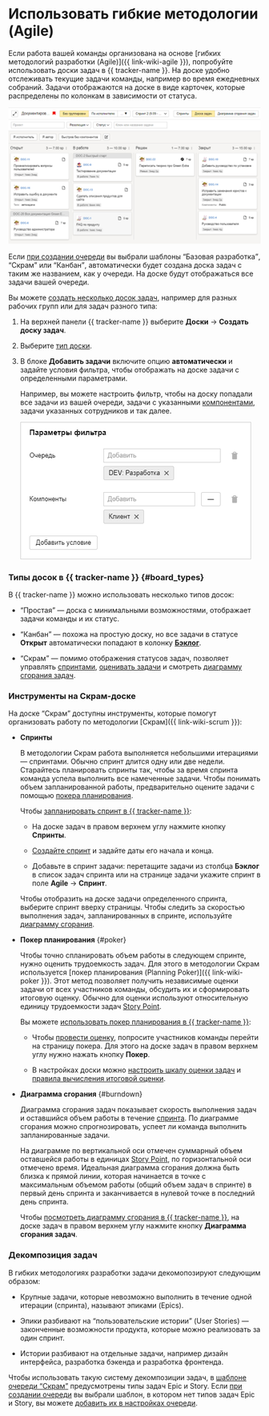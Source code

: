 # Использовать гибкие методологии (Agile)

Если работа вашей команды организована на основе [гибких методологий разработки (Agile)]({{ link-wiki-agile }}), попробуйте использовать доски задач в {{ tracker-name }}. На доске удобно отслеживать текущие задачи команды, например во время ежедневных собраний. Задачи отображаются на доске в виде карточек, которые распределены по колонкам в зависимости от статуса.


![](../_assets/tracker/agile-board-c.png)

Если [при создании очереди](dev-process-create-queue.md) вы выбрали шаблоны <q>Базовая разработка</q>, <q>Скрам</q> или <q>Канбан</q>, автоматически будет создана доска задач с таким же названием, как у очереди. На доске будут отображаться все задачи вашей очереди.

Вы можете [создать несколько досок задач](manager/create-agile-board.md), например для разных рабочих групп или для задач разного типа:

1. На верхней панели {{ tracker-name }} выберите **Доски** → **Создать доску задач**.

1. Выберите [тип доски](#board_types).

1. В блоке **Добавить задачи** включите опцию **автоматически** и задайте условия фильтра, чтобы отображать на доске задачи с определенными параметрами.

    Например, вы можете настроить фильтр, чтобы на доску попадали все задачи из вашей очереди, задачи с указанными [компонентами](manager/components.md), задачи указанных сотрудников и так далее.

    ![](../_assets/tracker/dev-process-board-filter.png)

### Типы досок в {{ tracker-name }} {#board_types}

В {{ tracker-name }} можно использовать несколько типов досок:

- <q>Простая</q> — доска с минимальными возможностями, отображает задачи команды и их статус.

- <q>Канбан</q> — похожа на простую доску, но все задачи в статусе **Открыт** автоматически попадают в колонку [**Бэклог**](manager/agile.md#dlen_backlog).

- <q>Скрам</q> — помимо отображения статусов задач, позволяет управлять [спринтами](manager/agile.md#dlen_sprint), [оценивать задачи](manager/planning-poker.md) и смотреть [диаграмму сгорания задач](manager/agile.md#dlen_burndown).

### Инструменты на Скрам-доске

На доске <q>Скрам</q> доступны инструменты, которые помогут организовать работу по методологии [Скрам]({{ link-wiki-scrum }}):

- **Спринты**

    В методологии Скрам работа выполняется небольшими итерациями — спринтами. Обычно спринт длится одну или две недели. Старайтесь планировать спринты так, чтобы за время спринта команда успела выполнить все намеченные задачи. Чтобы понимать объем запланированной работы, предварительно оцените задачи с помощью [покера планирования](#poker).

    Чтобы [запланировать спринт в {{ tracker-name }}](manager/create-agile-sprint.md):

    - На доске задач в правом верхнем углу нажмите кнопку **Спринты**.

    - [Создайте спринт](manager/create-agile-sprint.md#create_sprint) и задайте даты его начала и конца.

    - Добавьте в спринт задачи: перетащите задачи из столбца **Бэклог** в список задач спринта или на странице задачи укажите спринт в поле **Agile** → **Спринт**.

    Чтобы отобразить на доске задачи определенного спринта, выберите спринт вверху страницы. Чтобы следить за скоростью выполнения задач, запланированных в спринте, используйте [диаграмму сгорания](#burndown).

- **Покер планирования** {#poker}

    Чтобы точно спланировать объем работы в следующем спринте, нужно оценить трудоемкость задач. Для этого в методологии Скрам используется [покер планирования (Planning Poker)]({{ link-wiki-poker }}). Этот метод позволяет получить независимые оценки задачи от всех участников команды, обсудить их и сформировать итоговую оценку. Обычно для оценки используют относительную единицу трудоемкости задач [Story Point](manager/agile.md#dlen_sp).

    Вы можете [использовать покер планирования в {{ tracker-name }}](manager/planning-poker.md):

    - Чтобы [провести оценку](manager/planning-poker.md#section_estimate), попросите участников команды перейти на страницу покера. Для этого на доске задач в правом верхнем углу нужно нажать кнопку **Покер**.

    - В настройках доски можно [настроить шкалу оценки задач](manager/planning-poker.md#section_scale) и [правила вычисления итоговой оценки](manager/planning-poker.md#section_calc). 

- **Диаграмма сгорания** {#burndown}

    Диаграмма сгорания задач показывает скорость выполнения задач и оставшийся объем работы в течение [спринта](manager/agile.md#dlen_sprint). По диаграмме сгорания можно спрогнозировать, успеет ли команда выполнить запланированные задачи.

    На диаграмме по вертикальной оси отмечен суммарный объем оставшейся работы в единицах [Story Point](manager/agile.md#dlen_sp), по горизонтальной оси отмечено время. Идеальная диаграмма сгорания должна быть близка к прямой линии, которая начинается в точке с максимальным объемом работы (общий объем задач в спринте) в первый день спринта и заканчивается в нулевой точке в последний день спринта.

    Чтобы [посмотреть диаграмму сгорания в {{ tracker-name }}](manager/burndown.md), на доске задач в правом верхнем углу нажмите кнопку **Диаграмма сгорания задач**.

### Декомпозиция задач

В гибких методологиях разработки задачи декомопозируют следующим образом:

- Крупные задачи, которые невозможно выполнить в течение одной итерации (спринта), называют эпиками (Epics). 

- Эпики разбивают на <q>пользовательские истории</q> (User Stories) — законченные возможности продукта, которые можно реализовать за один спринт.

- Истории разбивают на отдельные задачи, например дизайн интерфейса, разработка бэкенда и разработка фронтенда.

Чтобы использовать такую систему декомпозиции задач, в [шаблоне очереди <q>Скрам</q>](manager/workflows.md#sec_scrum) предусмотрены типы задач Epic и Story. Если [при создании очереди](dev-process-create-queue.md) вы выбрали шаблон, в котором нет типов задач Epic и Story, вы можете [добавить их в настройках очереди](manager/add-ticket-type.md).